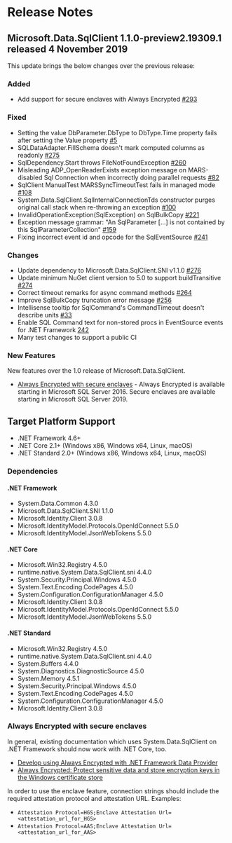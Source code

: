 # Release Notes

## Microsoft.Data.SqlClient 1.1.0-preview2.19309.1 released 4 November 2019

This update brings the below changes over the previous release:

### Added

- Add support for secure enclaves with Always Encrypted [#293](https://github.com/dotnet/SqlClient/pull/293)

### Fixed

- Setting the value DbParameter.DbType to DbType.Time property fails after setting the Value property [#5](https://github.com/dotnet/SqlClient/issues/5)
- SQLDataAdapter.FillSchema doesn't mark computed columns as readonly [#275](https://github.com/dotnet/SqlClient/issues/275)
- SqlDependency.Start throws FileNotFoundException [#260](https://github.com/dotnet/SqlClient/issues/260)
- Misleading ADP_OpenReaderExists exception message on MARS-disabled Sql Connection when incorrectly doing parallel requests [#82](https://github.com/dotnet/SqlClient/issues/82)
- SqlClient ManualTest MARSSyncTimeoutTest fails in managed mode [#108](https://github.com/dotnet/SqlClient/issues/108)
- System.Data.SqlClient.SqlInternalConnectionTds constructor purges original call stack when re-throwing an exception [#100](https://github.com/dotnet/SqlClient/issues/100)
- InvalidOperationException(SqlException) on SqlBulkCopy [#221](https://github.com/dotnet/SqlClient/issues/221)
- Exception message grammar: "An SqlParameter [...] is not contained by this SqlParameterCollection" [#159](https://github.com/dotnet/SqlClient/issues/159)
- Fixing incorrect event id and opcode for the SqlEventSource [#241](https://github.com/dotnet/SqlClient/pull/241)

### Changes

- Update dependency to Microsoft.Data.SqlClient.SNI v1.1.0 [#276](https://github.com/dotnet/SqlClient/pull/276)
- Update minimum NuGet client version to 5.0 to support buildTransitive [#274](https://github.com/dotnet/SqlClient/pull/274)
- Correct timeout remarks for async command methods [#264](https://github.com/dotnet/SqlClient/pull/264)
- Improve SqlBulkCopy truncation error message [#256](https://github.com/dotnet/SqlClient/issues/256)
- Intellisense tooltip for SqlCommand's CommandTimeout doesn't describe units [#33](https://github.com/dotnet/SqlClient/issues/33)
- Enable SQL Command text for non-stored procs in EventSource events for .NET Framework [242](https://github.com/dotnet/SqlClient/pull/242)
- Many test changes to support a public CI

### New Features

New features over the 1.0 release of Microsoft.Data.SqlClient.

- [Always Encrypted with secure enclaves](#always-encrypted-with-secure-enclaves) - Always Encrypted is available starting in Microsoft SQL Server 2016. Secure enclaves are available starting in Microsoft SQL Server 2019.

## Target Platform Support

- .NET Framework 4.6+
- .NET Core 2.1+ (Windows x86, Windows x64, Linux, macOS)
- .NET Standard 2.0+ (Windows x86, Windows x64, Linux, macOS)

### Dependencies

#### .NET Framework

- System.Data.Common 4.3.0
- Microsoft.Data.SqlClient.SNI 1.1.0
- Microsoft.Identity.Client 3.0.8
- Microsoft.IdentityModel.Protocols.OpenIdConnect 5.5.0
- Microsoft.IdentityModel.JsonWebTokens 5.5.0

#### .NET Core

- Microsoft.Win32.Registry 4.5.0
- runtime.native.System.Data.SqlClient.sni 4.4.0
- System.Security.Principal.Windows 4.5.0
- System.Text.Encoding.CodePages 4.5.0
- System.Configuration.ConfigurationManager 4.5.0
- Microsoft.Identity.Client 3.0.8
- Microsoft.IdentityModel.Protocols.OpenIdConnect 5.5.0
- Microsoft.IdentityModel.JsonWebTokens 5.5.0

#### .NET Standard

- Microsoft.Win32.Registry 4.5.0
- runtime.native.System.Data.SqlClient.sni 4.4.0
- System.Buffers 4.4.0
- System.Diagnostics.DiagnosticSource 4.5.0
- System.Memory 4.5.1
- System.Security.Principal.Windows 4.5.0
- System.Text.Encoding.CodePages 4.5.0
- System.Configuration.ConfigurationManager 4.5.0
- Microsoft.Identity.Client 3.0.8

### Always Encrypted with secure enclaves

In general, existing documentation which uses System.Data.SqlClient on .NET Framework should now work with .NET Core, too.

- [Develop using Always Encrypted with .NET Framework Data Provider](https://docs.microsoft.com/sql/relational-databases/security/encryption/develop-using-always-encrypted-with-net-framework-data-provider?view=sql-server-2017)
- [Always Encrypted: Protect sensitive data and store encryption keys in the Windows certificate store](https://docs.microsoft.com/azure/sql-database/sql-database-always-encrypted)

In order to use the enclave feature, connection strings should include the required attestation protocol and attestation URL. Examples:

- `Attestation Protocol=HGS;Enclave Attestation Url=<attestation_url_for_HGS>`
- `Attestation Protocol=AAS;Enclave Attestation Url=<attestation_url_for_AAS>`
